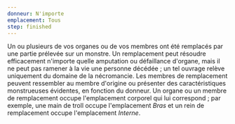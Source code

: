 ```yaml
---
donneur: N'importe
emplacement: Tous
step: finished
---
```

Un ou plusieurs de vos organes ou de vos membres ont été remplacés par une partie prélevée sur un monstre. Un remplacement peut résoudre efficacement n'importe quelle amputation ou défaillance d'organe, mais il ne peut pas ramener à la vie une personne décédée ; un tel ouvrage relève uniquement du domaine de la nécromancie. Les membres de remplacement peuvent ressembler au membre d'origine ou présenter des caractéristiques monstrueuses évidentes, en fonction du donneur. Un organe ou un membre de remplacement occupe l'emplacement corporel qui lui correspond ; par exemple, une main de troll occupe l'emplacement _Bras_ et un rein de remplacement occupe l'emplacement _Interne_.